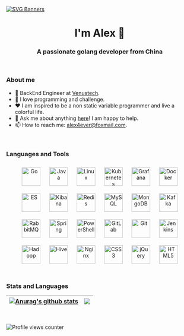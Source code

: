 [![SVG Banners](https://svg-banners.vercel.app/api?type=origin&text1=Welcom💖&width=1000&height=400)](https://github.com/Akshay090/svg-banners) 

<h1 align="center">I'm Alex 👋</h1> <h3 align="center">A passionate golang developer from China</h3>

<br>

### About me

- 💼  BackEnd Engineer at [Venustech](https://www.venustech.com.cn/).
- 🚀  I love programming and challenge.
- ❤  I am inspired to be a non static variable programmer and live a colorful life.
- 💬  Ask me about anything [here](https://github.com/Xxianglei/Xxianglei/issues)! I am happy to help.
- 📫  How to reach me: [alex4ever@foxmail.com](alex4ever@foxmail.com).

<br>

### Languages and Tools

<div align="center">  
<img style="margin: 10px" src="https://cdn.jsdelivr.net/gh/AlexThankQ/image-hosting@master/github-profile/go-original.svg" alt="Go" height="50" /> 
<img style="margin: 10px" src="https://cdn.jsdelivr.net/gh/AlexThankQ/image-hosting@master/github-profile/java-original-wordmark.svg" alt="Java" height="50" />  
<img style="margin: 10px" src="https://cdn.jsdelivr.net/gh/AlexThankQ/image-hosting@master/github-profile/linux-original.svg" alt="Linux" height="50" />  
<img style="margin: 10px" src="https://cdn.jsdelivr.net/gh/AlexThankQ/image-hosting@master/github-profile/kubernetes-icon.svg" alt="Kubernetes" height="50" />  
<img style="margin: 10px" src="https://cdn.jsdelivr.net/gh/AlexThankQ/image-hosting@master/github-profile/grafana.png" alt="Grafana" height="50" />  
<img style="margin: 10px" src="https://cdn.jsdelivr.net/gh/AlexThankQ/image-hosting@master/github-profile/docker-original-wordmark.svg" alt="Docker" height="50" /> 
<img style="margin: 10px" src="https://cdn.jsdelivr.net/gh/AlexThankQ/image-hosting@master/github-profile/elastic-icon.svg" alt="ES" height="50" />  
<img style="margin: 10px" src="https://cdn.jsdelivr.net/gh/AlexThankQ/image-hosting@master/github-profile/kibana.png" alt="Kibana" height="50" />  
<img style="margin: 10px" src="https://cdn.jsdelivr.net/gh/AlexThankQ/image-hosting@master/github-profile/redis-original-wordmark.svg" alt="Redis" height="50" />  
<img style="margin: 10px" src="https://cdn.jsdelivr.net/gh/AlexThankQ/image-hosting@master/github-profile/mysql-original-wordmark.svg" alt="MySQL" height="50" /> 
<img style="margin: 10px" src="https://cdn.jsdelivr.net/gh/AlexThankQ/image-hosting@master/github-profile/mongodb-original-wordmark.svg" alt="MongoDB" height="50" />   
<img style="margin: 10px" src="https://cdn.jsdelivr.net/gh/AlexThankQ/image-hosting@master/github-profile/apache_kafka-icon.svg" alt="Kafka" height="50" />  
<img style="margin: 10px" src="https://cdn.jsdelivr.net/gh/AlexThankQ/image-hosting@master/github-profile/rabbitmq-icon.svg" alt="RabbitMQ" height="50" />  
<img style="margin: 10px" src="https://cdn.jsdelivr.net/gh/AlexThankQ/image-hosting@master/github-profile/springio-icon.svg" alt="Spring" height="50" />  
<img style="margin: 10px" src="https://cdn.jsdelivr.net/gh/AlexThankQ/image-hosting@master/github-profile/powershell.png" alt="PowerShell" height="50" />  
<img style="margin: 10px" src="https://cdn.jsdelivr.net/gh/AlexThankQ/image-hosting@master/github-profile/gitlab.svg" alt="GitLab" height="50" />  
<img style="margin: 10px" src="https://cdn.jsdelivr.net/gh/AlexThankQ/image-hosting@master/github-profile/git-scm-icon.svg" alt="Git" height="50" />  
<img style="margin: 10px" src="https://cdn.jsdelivr.net/gh/AlexThankQ/image-hosting@master/github-profile/jenkins-icon.svg" alt="Jenkins" height="50" />  
<img style="margin: 10px" src="https://cdn.jsdelivr.net/gh/AlexThankQ/image-hosting@master/github-profile/apache_hadoop-icon.svg" alt="Hadoop" height="50" />  
<img style="margin: 10px" src="https://cdn.jsdelivr.net/gh/AlexThankQ/image-hosting@master/github-profile/apache_hive-icon.svg" alt="Hive" height="50" />  
<img style="margin: 10px" src="https://cdn.jsdelivr.net/gh/AlexThankQ/image-hosting@master/github-profile/nginx-original.svg" alt="Nginx" height="50" />  
<img style="margin: 10px" src="https://cdn.jsdelivr.net/gh/AlexThankQ/image-hosting@master/github-profile/css3-original-wordmark.svg" alt="CSS3" height="50" />  
<img style="margin: 10px" src="https://cdn.jsdelivr.net/gh/AlexThankQ/image-hosting@master/github-profile/jquery.png" alt="jQuery" height="50" />  
<img style="margin: 10px" src="https://cdn.jsdelivr.net/gh/AlexThankQ/image-hosting@master/github-profile/html5-original-wordmark.svg" alt="HTML5" height="50" />  
</div>  
<br>

### Stats and Languages


| <a href="https://github.com/anuraghazra/github-readme-stats"><img align="center" src="https://github-readme-stats.vercel.app/api?username=Xxianglei&show_icons=true&include_all_commits=true&theme=buefy&hide_border=true" alt="Anurag's github stats" /></a> | <a href="https://github.com/anuraghazra/github-readme-stats"><img align="center" src="https://github-readme-stats.vercel.app/api/top-langs/?username=Xxianglei&layout=compact&theme=buefy&hide_border=true" /></a> |
| ------------------------------------------------------------ | ------------------------------------------------------------ |

<br>

![Profile views counter](https://komarev.com/ghpvc/?username=Xxianglei&&style=flat-square)  

